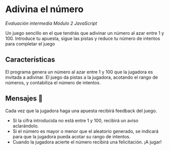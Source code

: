 # Adivina el número #

*Evaluación intermedia Módulo 2 JavaScript*

Un juego sencillo en el que tendrás que adivinar un número al azar entre 1 y 100. 
Introduce tu apuesta, sigue las pistas y reduce tu número de intentos para completar el juego

## Características ##
El programa genera un número al azar entre 1 y 100 que la jugadora es invitada a adivinar. El juego da pistas a la jugadora, acotando el rango de números, y contabiliza el número de intentos.

## Mensajes  🔮
Cada vez que la jugadora haga una apuesta recibirá feedback del juego.
- Si la cifra introducida no está entre 1 y 100, recibirá un aviso aclarándolo.
- Si el número es mayor o menor que el aleatorio generado, se indicará para que la jugadora pueda acotar su rango de intentos.
- Cuando la jugadora acierte el número recibirá una felicitación.
¡A jugar!
